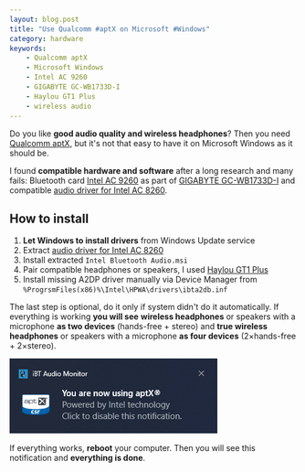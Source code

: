 ```yaml
---
layout: blog.post
title: "Use Qualcomm #aptX on Microsoft #Windows"
category: hardware
keywords:
    - Qualcomm aptX
    - Microsoft Windows
    - Intel AC 9260
    - GIGABYTE GC-WB1733D-I
    - Haylou GT1 Plus
    - wireless audio
---
```


Do you like **good audio quality and wireless headphones**?
Then you need [Qualcomm aptX], but it's not that easy to have it on Microsoft Windows as it should be.

I found **compatible hardware and software** after a long research and many fails:
Bluetooth card [Intel AC 9260] as part of [GIGABYTE GC-WB1733D-I] and
compatible [audio driver for Intel AC 8260].


## How to install

 1. **Let Windows to install drivers** from Windows Update service
 2. Extract [audio driver for Intel AC 8260]
 3. Install extracted `Intel Bluetooth Audio.msi`
 4. Pair compatible headphones or speakers, I used [Haylou GT1 Plus]
 5. Install missing A2DP driver manually via Device Manager from `%ProgrsmFiles(x86)%\Intel\HPWA\drivers\ibta2db.inf`

The last step is optional, do it only if system didn't do it automatically.
If everything is working **you will see**
**wireless headphones** or speakers with a microphone **as two devices** (hands-free + stereo) and
**true wireless headphones** or speakers with a microphone **as four devices** (2×hands-free + 2×stereo).

![aptX powered by Intel](/notes/data/2021-03-06/intel-aptx/you-are-now-using-aptx.png)

If everything works, **reboot** your computer.
Then you will see this notification and **everything is done**.



[Qualcomm aptX]:https://www.aptx.com/
[Intel AC 9260]:https://ark.intel.com/content/www/us/en/ark/products/99445/intel-wireless-ac-9260.html
[GIGABYTE GC-WB1733D-I]:https://www.gigabyte.com/eu/Motherboard/GC-WB1733D-I-rev-10
[audio driver for Intel AC 8260]:https://www.dell.com/support/home/cs-cz/drivers/driversdetails?driverid=100j9
[Haylou GT1 Plus]:https://www.haylou.com/en/index.php?ac=article&at=read&did=95
